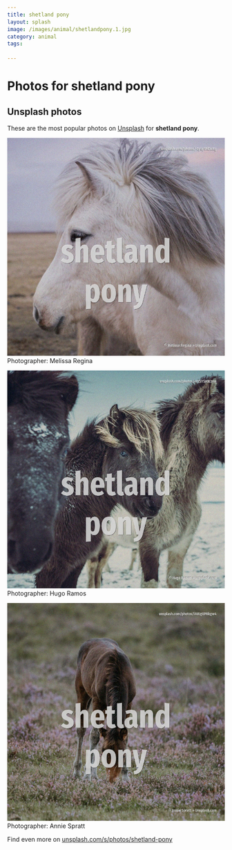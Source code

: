 ```yaml
---
title: shetland pony
layout: splash
image: /images/animal/shetlandpony.1.jpg
category: animal
tags:

---
```

# Photos for shetland pony
 
## Unsplash photos
These are the most popular photos on [Unsplash](https://unsplash.com) for **shetland pony**.
 
![shetland pony](/images/animal/shetlandpony.1.jpg)
Photographer:  Melissa Regina
 
![shetland pony](/images/animal/shetlandpony.2.jpg)
Photographer:  Hugo Ramos
 
![shetland pony](/images/animal/shetlandpony.3.jpg)
Photographer:  Annie Spratt
 
Find even more on [unsplash.com/s/photos/shetland-pony](https://unsplash.com/s/photos/shetland-pony)
 
